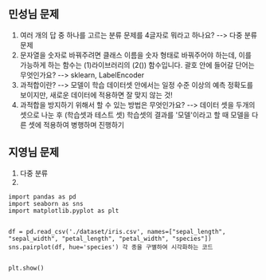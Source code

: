 
## 민성님 문제
1. 여러 개의 답 중 하나를 고르는 분류 문제를 4글자로 뭐라고 하나요? --> 다중 분류 문제
2. 문자열을 숫자로 바꿔주려면 클래스 이름을 숫자 형태로 바꿔주어야 하는데, 이를 가능하게 하는 함수는 (1)라이브러리의 (2()) 함수입니다. 괄호 안에 들어갈 단어는 무엇인가요? --> sklearn, LabelEncoder
3. 과적합이란? --> 모델이 학습 데이터셋 안에서는 일정 수준 이상의 예측 정확도를 보이지만, 새로운 데이터에 적용하면 잘 맞지 않는 것!
4. 과적합을 방지하기 위해서 할 수 있는 방법은 무엇인가요? --> 데이터 셋을 두개의 셋으로 나눈 후 (학습셋과 테스트 셋) 학습셋의 결과를 '모델'이라고 할 때 모델을 다른 셋에 적용하여 병행하며 진행하기

## 지영님 문제
1. 다중 분류
2.
```
import pandas as pd
import seaborn as sns
import matplotlib.pyplot as plt


df = pd.read_csv('./dataset/iris.csv', names=["sepal_length", "sepal_width", "petal_length", "petal_width", "species"])
sns.pairplot(df, hue='species') 각 종을 구별하여 시각화하는 코드


plt.show()
```
